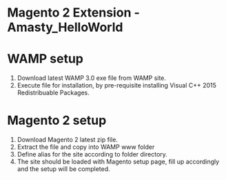 # Magento 2 Extension - Amasty_HelloWorld

WAMP setup
===========
1. Download latest WAMP 3.0 exe file from WAMP site.
2. Execute file for installation, by pre-requisite installing Visual C++ 2015 Redistribuable Packages. 

Magento 2 setup
================
1. Download Magento 2 latest zip file.
2. Extract the file and copy into WAMP www folder
3. Define alias for the site according to folder directory.
4. The site should be loaded with Magento setup page, fill up accordingly and the setup will be completed.
